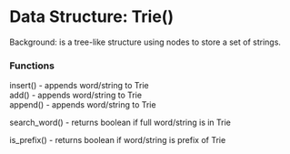 # Data Structure: Trie()

Background: is a tree-like structure using nodes to store a set of strings.

### Functions
insert() - appends word/string to Trie\
add() - appends word/string to Trie\
append() - appends word/string to Trie

search_word() - returns boolean if full word/string is in Trie

is_prefix() - returns boolean if word/string is prefix of Trie
